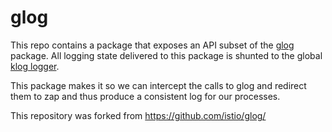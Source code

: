 # glog

This repo contains a package that exposes an API subset of the [glog](https://github.com/golang/glog) package.
All logging state delivered to this package is shunted to the global [klog logger](https://github.com/dims/klog).

This package makes it so we can intercept the calls to glog and redirect them to zap and thus produce
a consistent log for our processes.

This repository was forked from https://github.com/istio/glog/
